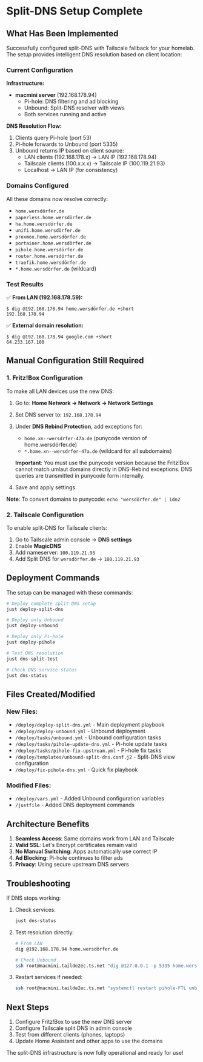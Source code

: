 # Split-DNS Setup Complete

## What Has Been Implemented

Successfully configured split-DNS with Tailscale fallback for your homelab. The setup provides intelligent DNS resolution based on client location:

### Current Configuration

**Infrastructure:**
- **macmini server** (192.168.178.94)
  - Pi-hole: DNS filtering and ad blocking
  - Unbound: Split-DNS resolver with views
  - Both services running and active

**DNS Resolution Flow:**
1. Clients query Pi-hole (port 53)
2. Pi-hole forwards to Unbound (port 5335)
3. Unbound returns IP based on client source:
   - LAN clients (192.168.178.x) → LAN IP (192.168.178.94)
   - Tailscale clients (100.x.x.x) → Tailscale IP (100.119.21.93)
   - Localhost → LAN IP (for consistency)

### Domains Configured

All these domains now resolve correctly:
- `home.wersdörfer.de`
- `paperless.home.wersdörfer.de`
- `ha.home.wersdörfer.de`
- `unifi.home.wersdörfer.de`
- `proxmox.home.wersdörfer.de`
- `portainer.home.wersdörfer.de`
- `pihole.home.wersdörfer.de`
- `router.home.wersdörfer.de`
- `traefik.home.wersdörfer.de`
- `*.home.wersdörfer.de` (wildcard)

### Test Results

✅ **From LAN (192.168.178.59):**
```
$ dig @192.168.178.94 home.wersdörfer.de +short
192.168.178.94
```

✅ **External domain resolution:**
```
$ dig @192.168.178.94 google.com +short
64.233.167.100
```

## Manual Configuration Still Required

### 1. Fritz!Box Configuration
To make all LAN devices use the new DNS:

1. Go to: **Home Network → Network → Network Settings**
2. Set DNS server to: `192.168.178.94`
3. Under **DNS Rebind Protection**, add exceptions for:
   - `home.xn--wersdrfer-47a.de` (punycode version of home.wersdörfer.de)
   - `*.home.xn--wersdrfer-47a.de` (wildcard for all subdomains)
   
   **Important**: You must use the punycode version because the Fritz!Box cannot match umlaut domains directly in DNS-Rebind exceptions. DNS queries are transmitted in punycode form internally.
   
4. Save and apply settings

**Note**: To convert domains to punycode: `echo "wersdörfer.de" | idn2`

### 2. Tailscale Configuration
To enable split-DNS for Tailscale clients:

1. Go to Tailscale admin console → **DNS settings**
2. Enable **MagicDNS**
3. Add nameserver: `100.119.21.93`
4. Add Split DNS for `wersdörfer.de` → `100.119.21.93`

## Deployment Commands

The setup can be managed with these commands:

```bash
# Deploy complete split-DNS setup
just deploy-split-dns

# Deploy only Unbound
just deploy-unbound

# Deploy only Pi-hole
just deploy-pihole

# Test DNS resolution
just dns-split-test

# Check DNS service status
just dns-status
```

## Files Created/Modified

### New Files:
- `/deploy/deploy-split-dns.yml` - Main deployment playbook
- `/deploy/deploy-unbound.yml` - Unbound deployment
- `/deploy/tasks/unbound.yml` - Unbound configuration tasks
- `/deploy/tasks/pihole-update-dns.yml` - Pi-hole update tasks
- `/deploy/tasks/pihole-fix-upstream.yml` - Pi-hole fix tasks
- `/deploy/templates/unbound-split-dns.conf.j2` - Split-DNS view configuration
- `/deploy/fix-pihole-dns.yml` - Quick fix playbook

### Modified Files:
- `/deploy/vars.yml` - Added Unbound configuration variables
- `/justfile` - Added DNS deployment commands

## Architecture Benefits

1. **Seamless Access**: Same domains work from LAN and Tailscale
2. **Valid SSL**: Let's Encrypt certificates remain valid
3. **No Manual Switching**: Apps automatically use correct IP
4. **Ad Blocking**: Pi-hole continues to filter ads
5. **Privacy**: Using secure upstream DNS servers

## Troubleshooting

If DNS stops working:

1. Check services:
   ```bash
   just dns-status
   ```

2. Test resolution directly:
   ```bash
   # From LAN
   dig @192.168.178.94 home.wersdörfer.de
   
   # Check Unbound
   ssh root@macmini.tailde2ec.ts.net "dig @127.0.0.1 -p 5335 home.wersdörfer.de +short"
   ```

3. Restart services if needed:
   ```bash
   ssh root@macmini.tailde2ec.ts.net "systemctl restart pihole-FTL unbound"
   ```

## Next Steps

1. Configure Fritz!Box to use the new DNS server
2. Configure Tailscale split DNS in admin console
3. Test from different clients (phones, laptops)
4. Update Home Assistant and other apps to use the domains

The split-DNS infrastructure is now fully operational and ready for use!